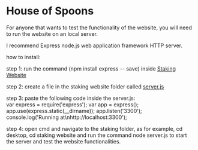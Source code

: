 # House of Spoons

For anyone that wants to test the functionality of the website, you will need to run the website on an local server.

I recommend Express node.js web application framework HTTP server.

how to install:

step 1: run the command (npm install express -- save) inside [Staking Website](https://github.com/KaranConcave/HouseofSpoons/tree/main/Staking%20Website)

step 2: create a file in the staking website folder called [server.js](https://github.com/KaranConcave/HouseofSpoons/blob/main/Staking%20Website/server.js) 

step 3: paste the following code inside the server.js:  
var express = require('express');
var app = express();
app.use(express.static(__dirname));
app.listen('3300');
console.log('Running at\nhttp://localhost:3300');

step 4: open cmd and navigate to the staking folder, as for example, cd desktop, cd staking website and run the command node server.js to start the server and test the website functionalities.
